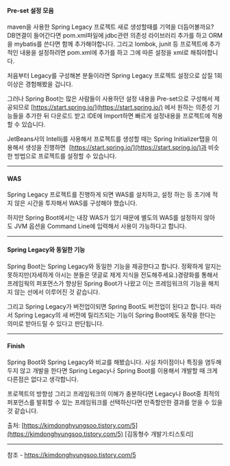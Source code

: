 
#### **Pre-set 설정 모음**

maven을 사용한 Spring Legacy 프로젝트 새로 생성할때를 기억을 더듬어볼까요? DB연결이 들어간다면 pom.xml파일에 jdbc관련 의존성 라이브러리 추가를 하고 ORM을 mybatis를 쓴다면 함께 추가해야합니다. 그리고 lombok, junit 등 프로젝트에 추가적인 내용을 설정하려면 pom.xml에 추가를 하고 그에 따른 설정을 xml로 해줘야합니다.

처음부터 Legacy를 구성해본 분들이라면 Spring Legacy 프로젝트 설정으로 삽질 1회 이상은 경험해봤을 겁니다.

그러나 Spring Boot는 많은 사람들이 사용하던 설정 내용을 Pre-set으로 구성해서 제공되므로 [https://start.spring.io/](https://start.spring.io/) 에서 원하는 의존성 기능들을 추가한 뒤 다운로드 받고 IDE에 Import하면 빠르게 설정내용을 프로젝트에 적용할 수 있습니다.

JetBeans사의 Intellij를 사용해서 프로젝트를 생성할 때는 Spring Initializer탭을 이용해서 생성을 진행하면  [https://start.spring.io/](https://start.spring.io/)과 비슷한 방법으로 프로젝트를 설정할 수 있습니다.

---

#### **WAS**

Spring Legacy 프로젝트를 진행하게 되면 WAS를 설치하고, 설정 하는 등 초기에 적지 않은 시간을 투자해서 WAS를 구성해야 했습니다.

하지만 Spring Boot에서는 내장 WAS가 있기 때문에 별도의 WAS를 설정하지 않아도 JVM 옵션을 Command Line에 입력해서 사용이 가능하다고 합니다.

---

#### **Spring Legacy와 동일한 기능**

Spring Boot는 Spring Legacy와 동일한 기능을 제공한다고 합니다. 정확하게 알지는 못하지만(자세하게 아시는 분들은 댓글로 제게 지식을 전도해주세요.)경량화를 통해서 프레임웍의 퍼포먼스가 향상된 Spring Boot가 나왔고 이는 프레임워크의 기능을 해치지 않는 선에서 이루어진 것 같습니다.

그리고 Spring Legacy가 버전업이되면 Spring Boot도 버전업이 된다고 합니다. 따라서 Spring Legacy의 새 버전에 릴리즈되는 기능이 Spring Boot에도 동작을 한다는 의미로 받아드릴 수 있다고 판단됩니다.

---

#### **Finish**

Spring Boot와 Spring Legacy와 비교를 해봤습니다. 사실 차이점이나 특징을 염두해두지 않고 개발을 한다면 Spring Legacy나 Spring Boot를 이용해서 개발할 때 크게 다른점은 없다고 생각합니다.

프로젝트의 방향성 그리고 프레임워크의 이해가 충분하다면 Legacy나 Boot중 최적의 퍼포먼스를 발휘할 수 있는 프레임워크를 선택하신다면 만족할만한 결과를 얻을 수 있을 것 같습니다.

출처: [https://kimdonghyungsoo.tistory.com/5](https://kimdonghyungsoo.tistory.com/5) [김동형수 개발기:티스토리]




---
참조 - https://kimdonghyungsoo.tistory.com/5
